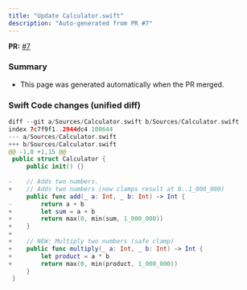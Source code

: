 ```yaml
---
title: "Update Calculator.swift"
description: "Auto-generated from PR #7"
---
```


**PR:** [#7](https://github.com/Rita-Tavares/Demo-HelloWorld/pull/7)

### Summary
- This page was generated automatically when the PR merged.

### Swift Code changes (unified diff)

```swift
diff --git a/Sources/Calculator.swift b/Sources/Calculator.swift
index 7c7f9f1..2944dc4 100644
--- a/Sources/Calculator.swift
+++ b/Sources/Calculator.swift
@@ -1,8 +1,15 @@
 public struct Calculator {
     public init() {}
 
-    // Adds two numbers.
+    // Adds two numbers (now clamps result at 0..1_000_000)
     public func add(_ a: Int, _ b: Int) -> Int {
-        return a + b
+        let sum = a + b
+        return max(0, min(sum, 1_000_000))
+    }
+
+    // NEW: Multiply two numbers (safe clamp)
+    public func multiply(_ a: Int, _ b: Int) -> Int {
+        let product = a * b
+        return max(0, min(product, 1_000_000))
     }
 }
```
